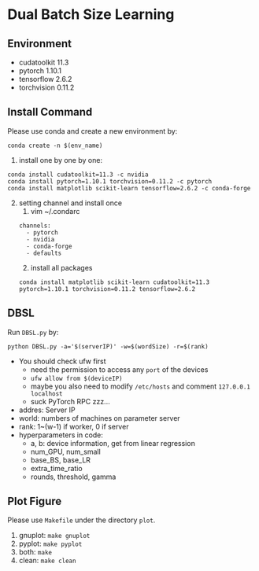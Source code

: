 # Dual Batch Size Learning

## Environment
- cudatoolkit 11.3
- pytorch 1.10.1
- tensorflow 2.6.2
- torchvision 0.11.2

## Install Command
Please use conda and create a new environment by:
```
conda create -n $(env_name)
```
1. install one by one by one:
```
conda install cudatoolkit=11.3 -c nvidia
conda install pytorch=1.10.1 torchvision=0.11.2 -c pytorch
conda install matplotlib scikit-learn tensorflow=2.6.2 -c conda-forge
```
2. setting channel and install once
    1. vim ~/.condarc
    ```
    channels:
      - pytorch
      - nvidia
      - conda-forge
      - defaults
    ```
    2. install all packages
    ```
    conda install matplotlib scikit-learn cudatoolkit=11.3 pytorch=1.10.1 torchvision=0.11.2 tensorflow=2.6.2
    ```

## DBSL
Run `DBSL.py` by:
```
python DBSL.py -a='$(serverIP)' -w=$(wordSize) -r=$(rank)
```
- You should check ufw first
  - need the permission to access any `port` of the devices
  - `ufw allow from $(deviceIP)`
  - maybe you also need to modify `/etc/hosts` and comment `127.0.0.1 localhost`
  - suck PyTorch RPC zzz...
- addres: Server IP
- world: numbers of machines on parameter server
- rank: 1~(w-1) if worker, 0 if server
- hyperparameters in code:
    - a, b: device information, get from linear regression
    - num_GPU, num_small
    - base_BS, base_LR
    - extra_time_ratio
    - rounds, threshold, gamma

## Plot Figure
Please use `Makefile` under the directory `plot`.
1. gnuplot: `make gnuplot`
2. pyplot: `make pyplot`
3. both: `make`
4. clean: `make clean`
